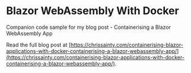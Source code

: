 # Blazor WebAssembly With Docker
Companion code sample for my blog post - Containerising a Blazor WebAssembly App

Read the full blog post at [https://chrissainty.com/containerising-blazor-applications-with-docker-containerising-a-blazor-webassembly-app/](https://chrissainty.com/containerising-blazor-applications-with-docker-containerising-a-blazor-webassembly-app/).
